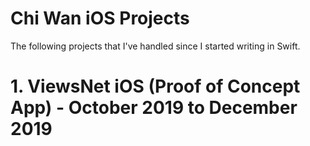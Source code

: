 # Chi Wan iOS Projects
The following projects that I've handled since I started writing in Swift.

# 1. ViewsNet iOS (Proof of Concept App) - October 2019 to December 2019

